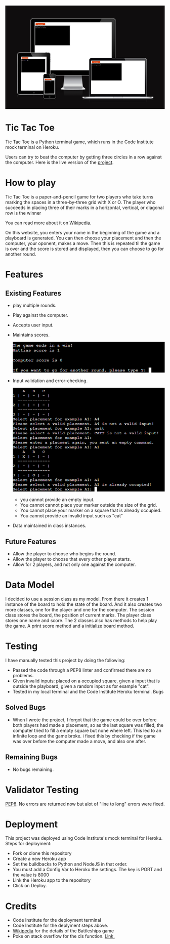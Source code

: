 ![Multiple screens image](assets/readme-images/multiple-screens.png)

# Tic Tac Toe
Tic Tac Toe is a Python terminal game, which runs in the Code Institute mock terminal on Heroku.

Users can try to beat the computer by getting three circles in a row against the computer.
Here is the live version of the [project](https://tic-tac-toe-matte.herokuapp.com/).

# How to play

Tic Tac Toe is a paper-and-pencil game for two players who take turns marking the spaces in a three-by-three grid with X or O. The player who succeeds in placing three of their marks in a horizontal, vertical, or diagonal row is the winner

You can read more about it on [Wikipedia](https://en.wikipedia.org/wiki/Tic-tac-toe).

On this website, you enters your name in the beginning of the game and a playboard is generated. You can then choose your placement and then the computer, your oponent, makes a move. Then this is repeated til the game is over and the score is stored and displayed, then you can choose to go for another round.

# Features

## Existing Features

- play multiple rounds.

- Play against the computer.

- Accepts user input.

- Maintains scores.


  ![score count image](assets/readme-images/score-count.png)

- Input validation and error-checking.

  ![error testing image](assets/readme-images/invalid-input.png)
  - you cannot provide an empty input.
  - You cannot cannot place your marker outside the size of the grid.
  - You cannot place your marker on a square that is already occupied.
  - You cannot provide an invalid input such as "cat"

- Data maintained in class instances.

## Future Features

- Allow the player to choose who begins the round.
- Allow the player to choose that every other player starts.
- Allow for 2 players, and not only one against the computer.

#  Data Model

I decided to use a session class as my model. From there it creates 1 instance of the board to hold the state of the board. And it also creates two more classes, one for the player and one for the computer.
The session class stores the board, the position of current marks. The player class stores one name and score.
The 2 classes also has methods to help play the game. A print score method and a initialize board method.

# Testing

I have manually tested this project by doing the following:
- Passed the code through a PEP8 linter and confirmed there are no problems.
- Given invalid inputs: placed on a occupied square, given a input that is outside the playboard, given a random input as for example "cat".
- Tested in my local terminal and the Code Institute Heroku terminal.
Bugs

## Solved Bugs

- When I wrote the project, I forgot that the game could be over before both players had made a placement, so as the last square was filled, the computer tried to fill a empty square but none where left. This led to an infinite loop and the game broke. i fixed this by checking if the game was over before the computer made a move, and also one after.

## Remaining Bugs

- No bugs remaining.

# Validator Testing

[PEP8](http://pep8online.com/). No errors are returned now but alot of "line to long" errors were fixed.

# Deployment

This project was deployed using Code Institute's mock terminal for Heroku.
Steps for deployment:
- Fork or clone this repository 
- Create a new Heroku app 
- Set the buildbacks to Python and NodeJS in that order.
- You must add a Config Var to Heroku the settings. The key is PORT and the value is 8000
- Link the Heroku app to the repository
- Click on Deploy.

# Credits

- Code Institute for the deployment terminal
- Code Institute for the deplyment steps above.
- [Wikipedia](https://en.wikipedia.org/wiki/Tic-tac-toe) for the details of the Battleships game
- Poke on stack overflow for the cls function. [Link.](https://stackoverflow.com/questions/2084508/clear-terminal-in-python)

